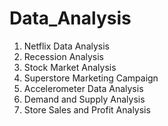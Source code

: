 # Data_Analysis
1. Netflix Data Analysis
2. Recession Analysis
3. Stock Market Analysis
4. Superstore Marketing Campaign
5. Accelerometer Data Analysis
6. Demand and Supply Analysis
7. Store Sales and Profit Analysis
